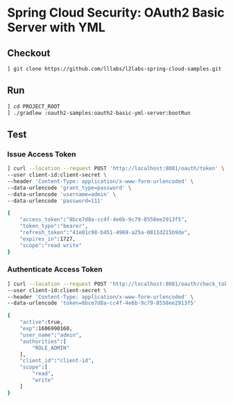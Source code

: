 # Spring Cloud Security: OAuth2 Basic Server with YML

## Checkout
```bash
] git clone https://github.com/lllabs/l2labs-spring-cloud-samples.git
```

## Run
```bash
] cd PROJECT_ROOT
] ./gradlew :oauth2-samples:oauth2-basic-yml-server:bootRun
```

## Test
### Issue Access Token
```bash
] curl --location --request POST 'http://localhost:8081/oauth/token' \
--user client-id:client-secret \
--header 'Content-Type: application/x-www-form-urlencoded' \
--data-urlencode 'grant_type=password' \
--data-urlencode 'username=admin' \
--data-urlencode 'password=111'

{
    "access_token":"8bce7d8a-cc4f-4e6b-9c79-8558ee2913f5",
    "token_type":"bearer",
    "refresh_token":"41e01c98-b451-4969-a25a-0011d215b9de",
    "expires_in":1727,
    "scope":"read write"
}
```

### Authenticate Access Token
```bash
] curl --location --request POST 'http://localhost:8081/oauth/check_token' \
--user client-id:client-secret \
--header 'Content-Type: application/x-www-form-urlencoded' \
--data-urlencode 'token=8bce7d8a-cc4f-4e6b-9c79-8558ee2913f5'

{
    "active":true,
    "exp":1606990160,
    "user_name":"admin",
    "authorities":[
        "ROLE_ADMIN"
    ],
    "client_id":"client-id",
    "scope":[
        "read",
        "write"
    ]
}
```
